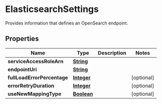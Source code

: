 

# ElasticsearchSettings

Provides information that defines an OpenSearch endpoint.

## Properties

| Name | Type | Description | Notes |
|------------ | ------------- | ------------- | -------------|
|**serviceAccessRoleArn** | [**String**](String.md) |  |  |
|**endpointUri** | [**String**](String.md) |  |  |
|**fullLoadErrorPercentage** | [**Integer**](Integer.md) |  |  [optional] |
|**errorRetryDuration** | [**Integer**](Integer.md) |  |  [optional] |
|**useNewMappingType** | [**Boolean**](Boolean.md) |  |  [optional] |



